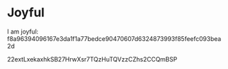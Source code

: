 # Joyful

I am joyful: f8a96394096167e3da1f1a77bedce90470607d6324873993f85feefc093bea2d


22extLxekaxhkSB27HrwXsr7TQzHuTQVzzCZhs2CCQmBSP